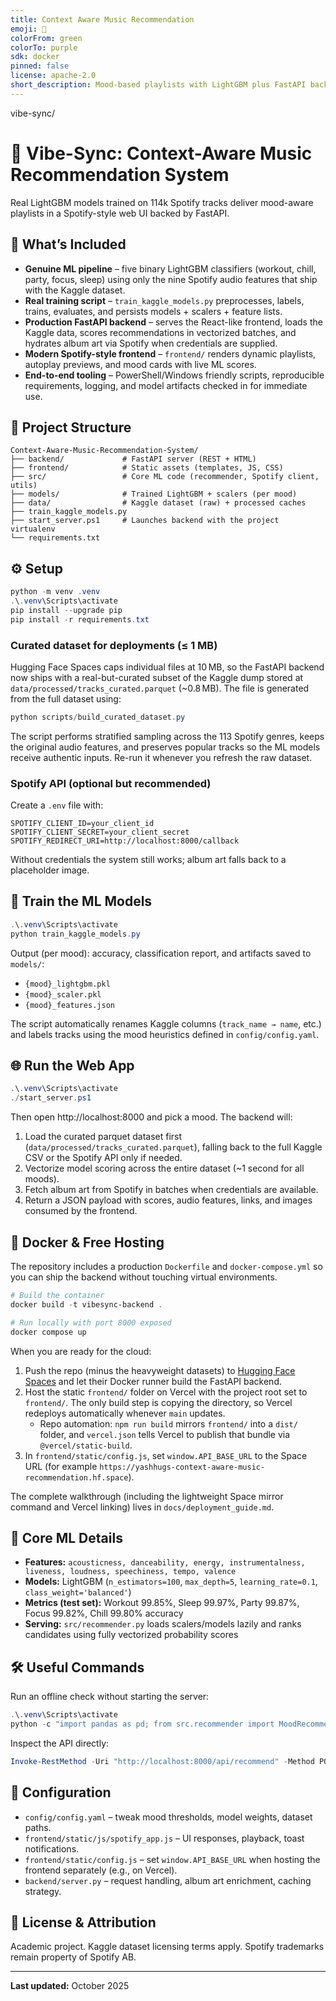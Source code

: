 ```yaml
---
title: Context Aware Music Recommendation
emoji: 🐠
colorFrom: green
colorTo: purple
sdk: docker
pinned: false
license: apache-2.0
short_description: Mood-based playlists with LightGBM plus FastAPI backend
---
```


vibe-sync/
# 🎵 Vibe-Sync: Context-Aware Music Recommendation System

Real LightGBM models trained on 114k Spotify tracks deliver mood-aware playlists in a Spotify-style web UI backed by FastAPI.

## 🚀 What’s Included

- **Genuine ML pipeline** – five binary LightGBM classifiers (workout, chill, party, focus, sleep) using only the nine Spotify audio features that ship with the Kaggle dataset.
- **Real training script** – `train_kaggle_models.py` preprocesses, labels, trains, evaluates, and persists models + scalers + feature lists.
- **Production FastAPI backend** – serves the React-like frontend, loads the Kaggle data, scores recommendations in vectorized batches, and hydrates album art via Spotify when credentials are supplied.
- **Modern Spotify-style frontend** – `frontend/` renders dynamic playlists, autoplay previews, and mood cards with live ML scores.
- **End-to-end tooling** – PowerShell/Windows friendly scripts, reproducible requirements, logging, and model artifacts checked in for immediate use.

## 🧱 Project Structure

```
Context-Aware-Music-Recommendation-System/
├── backend/             # FastAPI server (REST + HTML)
├── frontend/            # Static assets (templates, JS, CSS)
├── src/                 # Core ML code (recommender, Spotify client, utils)
├── models/              # Trained LightGBM + scalers (per mood)
├── data/                # Kaggle dataset (raw) + processed caches
├── train_kaggle_models.py
├── start_server.ps1     # Launches backend with the project virtualenv
└── requirements.txt
```

## ⚙️ Setup

```powershell
python -m venv .venv
.\.venv\Scripts\activate
pip install --upgrade pip
pip install -r requirements.txt
```

### Curated dataset for deployments (≤ 1 MB)

Hugging Face Spaces caps individual files at 10 MB, so the FastAPI backend now
ships with a real-but-curated subset of the Kaggle dump stored at
`data/processed/tracks_curated.parquet` (~0.8 MB). The file is generated from the
full dataset using:

```powershell
python scripts/build_curated_dataset.py
```

The script performs stratified sampling across the 113 Spotify genres, keeps the
original audio features, and preserves popular tracks so the ML models receive
authentic inputs. Re-run it whenever you refresh the raw dataset.

### Spotify API (optional but recommended)

Create a `.env` file with:

```
SPOTIFY_CLIENT_ID=your_client_id
SPOTIFY_CLIENT_SECRET=your_client_secret
SPOTIFY_REDIRECT_URI=http://localhost:8000/callback
```

Without credentials the system still works; album art falls back to a placeholder image.

## 🧠 Train the ML Models

```powershell
.\.venv\Scripts\activate
python train_kaggle_models.py
```

Output (per mood): accuracy, classification report, and artifacts saved to `models/`:

- `{mood}_lightgbm.pkl`
- `{mood}_scaler.pkl`
- `{mood}_features.json`

The script automatically renames Kaggle columns (`track_name → name`, etc.) and labels tracks using the mood heuristics defined in `config/config.yaml`.

## 🌐 Run the Web App

```powershell
.\.venv\Scripts\activate
./start_server.ps1
```

Then open http://localhost:8000 and pick a mood. The backend will:

1. Load the curated parquet dataset first (`data/processed/tracks_curated.parquet`),
   falling back to the full Kaggle CSV or the Spotify API only if needed.
2. Vectorize model scoring across the entire dataset (~1 second for all moods).
3. Fetch album art from Spotify in batches when credentials are available.
4. Return a JSON payload with scores, audio features, links, and images consumed by the frontend.

## 🐳 Docker & Free Hosting

The repository includes a production `Dockerfile` and `docker-compose.yml` so you can ship the backend without touching virtual environments.

```powershell
# Build the container
docker build -t vibesync-backend .

# Run locally with port 8000 exposed
docker compose up
```

When you are ready for the cloud:

1. Push the repo (minus the heavyweight datasets) to [Hugging Face Spaces](https://huggingface.co/spaces) and let their Docker runner build the FastAPI backend.
2. Host the static `frontend/` folder on Vercel with the project root set to `frontend/`. The only build step is copying the directory, so Vercel redeploys automatically whenever `main` updates.
    - Repo automation: `npm run build` mirrors `frontend/` into a `dist/` folder, and `vercel.json` tells Vercel to publish that bundle via `@vercel/static-build`.
3. In `frontend/static/config.js`, set `window.API_BASE_URL` to the Space URL (for example `https://yashhugs-context-aware-music-recommendation.hf.space`).

The complete walkthrough (including the lightweight Space mirror command and Vercel linking) lives in `docs/deployment_guide.md`.

## 🤖 Core ML Details

- **Features:** `acousticness, danceability, energy, instrumentalness, liveness, loudness, speechiness, tempo, valence`
- **Models:** LightGBM (`n_estimators=100`, `max_depth=5`, `learning_rate=0.1`, `class_weight='balanced'`)
- **Metrics (test set):** Workout 99.85%, Sleep 99.97%, Party 99.87%, Focus 99.82%, Chill 99.80% accuracy
- **Serving:** `src/recommender.py` loads scalers/models lazily and ranks candidates using fully vectorized probability scores

## 🛠️ Useful Commands

Run an offline check without starting the server:

```powershell
.\.venv\Scripts\activate
python -c "import pandas as pd; from src.recommender import MoodRecommender; from src.utils import load_config; cfg = load_config(); rec = MoodRecommender(cfg); df = pd.read_csv('data/raw/spotify_tracks.csv'); out = rec.recommend(df, mood='workout', top_k=5); print(out[['name','artists','final_score']])"
```

Inspect the API directly:

```powershell
Invoke-RestMethod -Uri "http://localhost:8000/api/recommend" -Method POST -Body '{"mood":"sleep","limit":5}' -ContentType 'application/json'
```

## 📝 Configuration

- `config/config.yaml` – tweak mood thresholds, model weights, dataset paths.
- `frontend/static/js/spotify_app.js` – UI responses, playback, toast notifications.
- `frontend/static/config.js` – set `window.API_BASE_URL` when hosting the frontend separately (e.g., on Vercel).
- `backend/server.py` – request handling, album art enrichment, caching strategy.

## 📄 License & Attribution

Academic project. Kaggle dataset licensing terms apply. Spotify trademarks remain property of Spotify AB.

---

**Last updated:** October 2025
